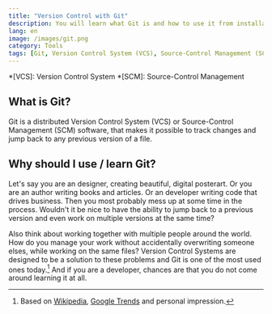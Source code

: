 ```yaml
---
title: "Version Control with Git"
description: You will learn what Git is and how to use it from installation to maintaining a repository with multiple contributors. 
lang: en
image: /images/git.png
category: Tools
tags: [Git, Version Control System (VCS), Source-Control Management (SCM)]
---
```


*[VCS]: Version Control System
*[SCM]: Source-Control Management

## What is Git?
Git is a distributed Version Control System (VCS) or Source-Control Management (SCM) software, that makes it possible to track changes and jump back to any previous version of a file.

## Why should I use / learn Git?
Let's say you are an designer, creating beautiful, digital posterart. Or you are an author writing books and articles. Or an developer writing code that drives business. Then you most probably mess up at some time in the process. Wouldn't it be nice to have the ability to jump back to a previous version and even work on multiple versions at the same time?

Also think about working together with multiple people around the world. How do you manage your work without accidentally overwriting someone elses, while working on the same files? Version Control Systems are designed to be a solution to these problems and Git is one of the most used ones today.[^trend] And if you are a developer, chances are that you do not come around learning it at all.

[^trend]: Based on [Wikipedia](https://en.wikipedia.org/wiki/Git#Adoption), [Google Trends](https://trends.google.com/trends/explore?cat=32&date=all&q=%2Fm%2F05vqwg,%2Fm%2F012ct9,%2Fm%2F015_nz,%2Fm%2F09d6g,%2Fm%2F08441_) and personal impression.